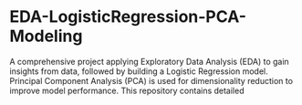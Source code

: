 # EDA-LogisticRegression-PCA-Modeling
A comprehensive project applying Exploratory Data Analysis (EDA) to gain insights from data, followed by building a Logistic Regression model. Principal Component Analysis (PCA) is used for dimensionality reduction to improve model performance. This repository contains detailed 
